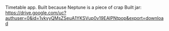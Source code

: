 Timetable app. Built because Neptune is a piece of crap
Built jar: https://drive.google.com/uc?authuser=0&id=1vkvyQMsZSeuA1YKSVup0v19EAlPNtpop&export=download
